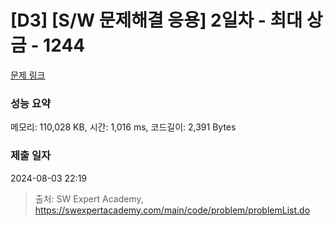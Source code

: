 # [D3] [S/W 문제해결 응용] 2일차 - 최대 상금 - 1244 

[문제 링크](https://swexpertacademy.com/main/code/problem/problemDetail.do?contestProbId=AV15Khn6AN0CFAYD) 

### 성능 요약

메모리: 110,028 KB, 시간: 1,016 ms, 코드길이: 2,391 Bytes

### 제출 일자

2024-08-03 22:19



> 출처: SW Expert Academy, https://swexpertacademy.com/main/code/problem/problemList.do